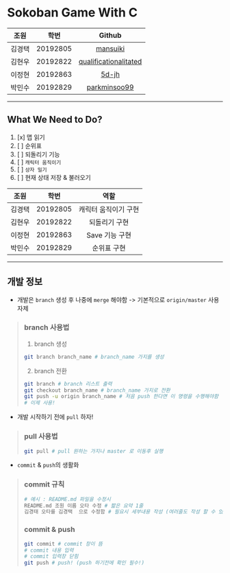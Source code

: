 # Sokoban Game With C

|  조원   |    학번    |                              Github                               |
| :---: | :------: | :---------------------------------------------------------------: |
|  김경택  | 20192805 |              [mansuiki](https://github.com/mansuiki)              |
|  김현우  | 20192822 | [qualificationalitated](https://github.com/qualificationalitated) |  |
|  이정현  | 20192863 |                 [5d-jh](https://github.com/5d-jh)                 |  |
|  박민수  | 20192829 |          [parkminsoo99](https://github.com/parkminsoo99)          |  |

------------
## What We Need to Do?
1. [x] 맵 읽기
2. [ ] 순위표
3. [ ] 되돌리기 기능
4. [ ] `캐릭터 움직이기`
5. [ ] `상자 밀기`
6. [ ] 현재 상태 저장 & 불러오기


|  조원   |    학번    |     역할      |
| :---: | :------: | :---------: |
|  김경택  | 20192805 | 캐릭터 움직이기 구현 |
|  김현우  | 20192822 |   되돌리기 구현   |
|  이정현  | 20192863 | Save 기능 구현  |
|  박민수  | 20192829 |   순위표 구현    |


------------
## 개발 정보
* 개발은 `branch` 생성 후 나중에 `merge` 해야함 -> 기본적으로 `origin/master` 사용 자제

> ### branch 사용법
> 1. branch 생성
> ```zsh
> git branch branch_name # branch_name 가지를 생성
> ```
> 2. branch 전환
> ```zsh
> git branch # branch 리스트 출력
> git checkout branch_name # branch_name 가지로 전환
> git push -u origin branch_name # 처음 push 한다면 이 명령을 수행해야함
> # 이제 사용!
> ```

* 개발 시작하기 전에 `pull` 하자!
> ### pull 사용법
> ```zsh
> git pull # pull 원하는 가지나 master 로 이동후 실행
> ```

* `commit` & `push`의 생활화
> ### commit 규칙
> ```zsh
> # 예시 : README.md 파일을 수정시
> README.md 조원 이름 오타 수정 # 짧은 요약 1줄
> 김경태 오타를 김경택  으로 수정함 # 필요시 세부내용 작성 (여러줄도 작성 할 수 있음)
> ```
> ### commit & push
> ```zsh
> git commit # commit 창이 뜸
> # commit 내용 입력
> # commit 입력창 닫힘
> git push # push! (push 하기전에 확인 필수!)
> ```